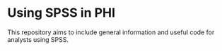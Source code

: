 # Using SPSS in PHI

This repository aims to include general information and useful code for analysts using SPSS.
